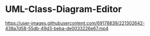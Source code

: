 # UML-Class-Diagram-Editor
https://user-images.githubusercontent.com/69178839/221302642-438a7d58-55db-49d3-beba-de0033226e67.mp4
